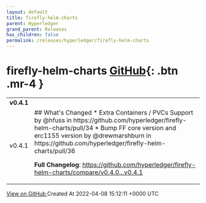 ```yaml
---
layout: default
title: firefly-helm-charts
parent: Hyperledger
grand_parent: Releases
has_children: false
permalink: /releases/hyperledger/firefly-helm-charts
---
```


# firefly-helm-charts <span class="fs-3 right-align">[GitHub](https://github.com/hyperledger/firefly-helm-charts){: .btn .mr-4 }</span>


<div>
    <table>
        <tr>
            <td colspan="2">
                <b>
                    v0.4.1
                </b>
            </td>
        </tr>
        <tr>
            <td>
                <span class="chip">
                    v0.4.1
                </span>
            </td>
            <td>
                ## What's Changed
* Extra Containers / PVCs Support by @hfuss in https://github.com/hyperledger/firefly-helm-charts/pull/34
* Bump FF core version and erc1155 version by @drewmarshburn in https://github.com/hyperledger/firefly-helm-charts/pull/36


**Full Changelog**: https://github.com/hyperledger/firefly-helm-charts/compare/v0.4.0...v0.4.1
            </td>
        </tr>
    </table>
    <a href="https://github.com/hyperledger/firefly-helm-charts/releases/tag/v0.4.1" class=".btn">
        View on GitHub
    </a>
    <span class="right-align">
        Created At 2022-04-08 15:12:11 +0000 UTC
    </span>
</div>

